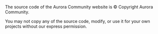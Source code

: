 The source code of the Aurora Community website is © Copyright Aurora Community.


You may not copy any of the source code, modify, or use it for your own projects without our express permission.
